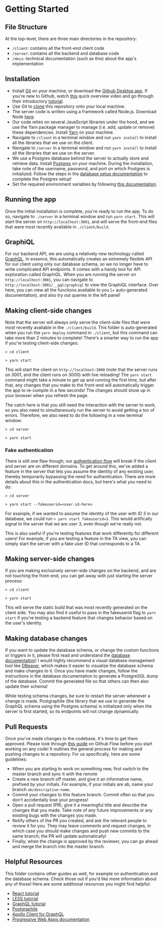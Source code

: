 # Getting Started

## File Structure
At the top-level, there are three main directories in the repository:
- `/client`: contains all the front-end client code
- `/server`: contains all the backend and database code
- `/docs`: technical documentation (such as this) about the app's implementation

## Installation
- Install [Git](https://www.atlassian.com/git/tutorials/install-git) on your machine, or download the [Github Desktop app](https://desktop.github.com/). If you're new to Github, watch [this](https://www.youtube.com/watch?v=w3jLJU7DT5E) quick overview video and go through their introductory [tutorial](https://guides.github.com/activities/hello-world/).
- Use Git to [clone](https://help.github.com/articles/cloning-a-repository/) this repository onto your local machine.
- The server code is written using a framework called Node.js. Download Node [here](https://nodejs.org/en/download/).
- Our code relies on several JavaScript libraries under the hood, and we use the Yarn package manager to manage (i.e. add, update or remove) these dependencies. Install [Yarn](https://yarnpkg.com/lang/en/docs/install/) on your machine.
- Navigate to `/client` in a terminal window and run `yarn install` to install all the libraries that we use on the client.
- Navigate to `/server` in a terminal window and run `yarn install` to install all the libraries that we use on the server.
- We use a Postgres database behind the server to actually store and retrieve data. Install [Postgres](https://www.postgresql.org/download/) on your machine. During the installation, take note of the username, password, and port on which Postgres is initialized. Follow the steps in the [database setup documentation](./database.md) to complete the Postgres setup!
- Set the required environment variables by following [this documentation](./environment_variables.md).

## Running the app
Once the initial installation is complete, you're ready to run the app. To do so, navigate to `./server` in a terminal window and run `yarn start`. This will start the server on `http://localhost:3001`, and will serve the front-end files that were most recently available in `./client/build`.

## GraphiQL
For our backend API, we are using a relatively new technology called [GraphQL](https://graphql.org/). In essence, this automatically creates an extremely flexible API for our client using only our database schema, so we no longer have to write complicated API endpoints. It comes with a handy tool for API exploration called GraphiQL. When you are running the server on `http://localhost:3001`, you can navigate to `http://localhost:3001/__gql/graphiql` to view the GraphiQL interface. Over here, you can view all the functions available to you (+ auto-generated documentation), and also try out queries in the left panel!

## Making client-side changes
Note that the server will always only serve the client-side files that were most recently available in the `./client/build`. This folder is auto-generated when you run the `yarn deploy` command in `./client`, but this command can take more than 2 minutes to complete! There's a smarter way to run the app if you're testing client-side changes:

`> cd client`

`> yarn start`

This will start the client on `http://localhost:3000` (note that the server runs on 3001, and the client runs on 3000) with live reloading! The `yarn start` command might take a minute to get up and running the first time, but after that, any changes that you make to the front-end will automatically trigger the app to re-compile in a few seconds! The changes should show up in your browser when you refresh the page.

The catch here is that you still need the interaction with the server to work, so you also need to simultaneously run the server to avoid getting a ton of errors. Therefore, we also need to do the following in a new terminal window:

`> cd server`

`> yarn start`

### Fake authentication

There is still one flaw though; our [authentication flow](./authentication.md) will break if the client and server are on different domains. To get around this, we've added a feature in the server that lets you assume the identity of any existing user, thereby temporarily bypassing the need for authentication. There are more details about this in the authentication docs, but here's what you need to do:

`> cd server`

`> yarn start --fakeuserid=<user-id-here>`

For example, if we wanted to assume the identity of the user with ID 3 in our database, we could run `> yarn start fakeuserid=3`. This would artifically signal to the server that we are user 3, even though we're really not.

This is also useful if you're testing features that work differently for different users! For example, if you are testing a feature in the TA view, you can simply start the server with a fake user ID that corresponds to a TA.

## Making server-side changes
If you are making exclusively server-side changes on the backend, and are not touching the front-end, you can get away with just starting the server process:

`> cd client`

`> yarn start`

This will serve the static build that was most recently generated on the client side. You may also find it useful to pass in the fakeuserid flag to `yarn start` if you're testing a backend feature that changes behavior based on the user's identity.

## Making database changes
If you want to update the database schema, or change the custom functions or triggers in it, please first read and understand the [database documentation](./database.md)! I would highly recommend a visual database management tool like [DBeaver](https://dbeaver.io/), which makes it easier to visualize the database schema and make changes to it. Once you have made changes, follow the instructions in the database documentation to generate a PostgreSQL dump of the database. Commit the generated file so that others can then also update their schema!

While testing schema changes, be sure to restart the server whenever a change is made. Postgraphile (the library that we use to generate the GraphQL schema using the Postgres schema) is initialized only when the server is first started, so its endpoints will not change dynamically.

## Pull Requests
Once you've made changes to the codebase, it's time to get them approved. Please look through [this guide](https://guides.github.com/introduction/flow/) on Github Flow before you start working on any code! It outlines the general process for making and pushing changes to a repository. For us specifically, here are some guidelines:
- When you are starting to work on something new, first switch to the master branch and sync it with the remote
- Create a new branch off master, and give it an informative name, prefixed by your initials. For example, if your initials are ab, name your branch `ab/descriptive-name`.
- Commit your changes to this feature branch. Commit often so that you don't accidentally lose your progress!
- Open a pull request (PR), give it a meaningful title and describe the changes that you made. Take note of any future improvements or any existing bugs with the changes you made.
- Notify others of the PR you created, and ask the relevant people to review it for you. They may leave comments and request changes, in which case you should make changes and push new commits to the same branch; the PR will update automatically!
- Finally, when the change is approved by the reviewer, you can go ahead and merge the branch into the master branch.

## Helpful Resources
This folder contains other guides as well, for example on authentication and the database schema. Check those out if you'd like more information about any of those! Here are some additional resources you might find helpful:
- [React tutorial](https://reactjs.org/tutorial/tutorial.html)
- [LESS tutorial](https://tutorialzine.com/2015/07/learn-less-in-10-minutes-or-less)
- [GraphQL tutorial](https://www.howtographql.com/)
- [Postgraphile](https://www.graphile.org/postgraphile/)
- [Apollo Client for GraphQL](https://www.apollographql.com/docs/react/)
- [Progressive Web Apps documentation](https://developers.google.com/web/progressive-web-apps/)